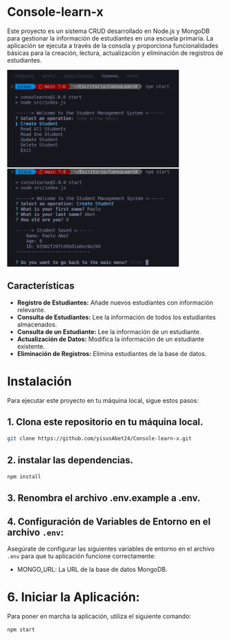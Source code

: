# Console-learn-x

Este proyecto es un sistema CRUD desarrollado en Node.js y MongoDB para gestionar la información de estudiantes en una escuela primaria. La aplicación se ejecuta a través de la consola y proporciona funcionalidades básicas para la creación, lectura, actualización y eliminación de registros de estudiantes.

<img src="./img-readme/01.png" alt="img-se" width="400">
<img src="./img-readme/02.png" alt="img-se" width="400">

## Características

- **Registro de Estudiantes:** Añade nuevos estudiantes con información relevante.
- **Consulta de Estudiantes:** Lee la información de todos los estudiantes almacenados.
- **Consulta de un Estudiante:** Lee la información de un estudiante.
- **Actualización de Datos:** Modifica la información de un estudiante existente.
- **Eliminación de Registros:** Elimina estudiantes de la base de datos.

# Instalación

Para ejecutar este proyecto en tu máquina local, sigue estos pasos:

## 1. Clona este repositorio en tu máquina local.

```bash
git clone https://github.com/yisusAbet24/Console-learn-x.git
```

## 2. instalar las dependencias.

```bash
npm install
```

## 3. Renombra el archivo .env.example a .env.

## 4. **Configuración de Variables de Entorno en el archivo `.env`:**

Asegúrate de configurar las siguientes variables de entorno en el archivo `.env` para que tu aplicación funcione correctamente:

- MONGO_URL: La URL de la base de datos MongoDB.

# 6. **Iniciar la Aplicación:**

Para poner en marcha la aplicación, utiliza el siguiente comando:

```bash
npm start
```
